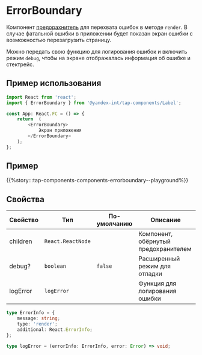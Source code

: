 # ErrorBoundary

Компонент [предорахнитель](https://ru.reactjs.org/docs/error-boundaries.html) для перехвата ошибок в методе `render`. В случае фатальной ошибки в приложении будет показан экран ошибки с возможностью перезагрузить страницу.

Можно передать свою функцию для логирования ошибок и включить режим `debug`, чтобы на экране отображалась информация об ошибке и стектрейс.

## Пример использования

```typescript jsx
import React from 'react';
import { ErrorBoundary } from '@yandex-int/tap-components/Label';

const App: React.FC = () => {
    return  (
        <ErrorBoundary>
            Экран приложения
        </ErrorBoundary>
    );
};
```

## Пример

{{%story:::tap-components-components-errorboundary--playground%}}

## Свойства

| Свойство | Тип               | По-умолчанию | Описание                             |
| -------- | ------------------|------------- | -------------------------------------|
| children | `React.ReactNode` |              | Компонент, обёрнутый предохранителем |
| debug?   | `boolean`         | `false`      | Расширенный режим для отладки        |
| logError | `logError`        |              | Функция для логирования ошибки       |

```typescript jsx
type ErrorInfo = {
    message: string;
    type: 'render';
    additional: React.ErrorInfo;
};

type logError = (errorInfo: ErrorInfo, error: Error) => void;
```
